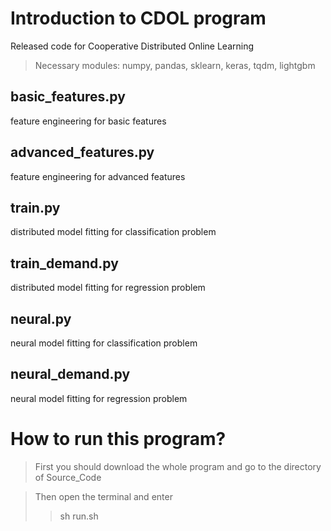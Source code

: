 # Introduction to CDOL program
Released code for Cooperative Distributed Online Learning
> Necessary modules: numpy, pandas, sklearn, keras, tqdm, lightgbm
## basic_features.py
feature engineering for basic features

## advanced_features.py
feature engineering for advanced features

## train.py
distributed model fitting for classification problem

## train_demand.py
distributed model fitting for regression problem

## neural.py
neural model fitting for classification problem

## neural_demand.py
neural model fitting for regression problem

# How to run this program?
> First you should download the whole program and go to the directory of Source_Code

> Then open the terminal and enter
>> sh run.sh

> 
